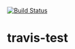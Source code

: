 [![Build Status](https://travis-ci.com/rahul-infobeans/travis-test.svg?branch=master)](https://travis-ci.com/rahul-infobeans/travis-test)
# travis-test
